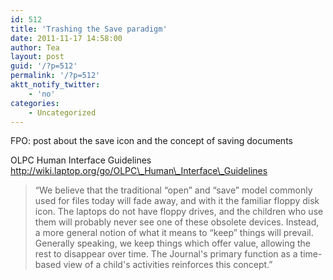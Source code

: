 ```yaml
---
id: 512
title: 'Trashing the Save paradigm'
date: 2011-11-17 14:58:00
author: Tea
layout: post
guid: '/?p=512'
permalink: '/?p=512'
aktt_notify_twitter:
    - 'no'
categories:
    - Uncategorized
---
```


FPO: post about the save icon and the concept of saving documents

OLPC Human Interface Guidelines  
http://wiki.laptop.org/go/OLPC\_Human\_Interface\_Guidelines

> “We believe that the traditional “open” and “save” model commonly used for files today will fade away, and with it the familiar floppy disk icon. The laptops do not have floppy drives, and the children who use them will probably never see one of these obsolete devices. Instead, a more general notion of what it means to “keep” things will prevail. Generally speaking, we keep things which offer value, allowing the rest to disappear over time. The Journal's primary function as a time- based view of a child's activities reinforces this concept.”